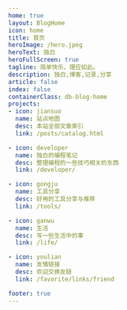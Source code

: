 ```yaml
---
home: true
layout: BlogHome
icon: home
title: 首页
heroImage: /hero.jpeg
heroText: 独白
heroFullScreen: true
tagline: 简单快乐，理应如此。
description: 独白,博客,记录,分享
article: false
index: false
containerClass: db-blog-home
projects:
- icon: jiansuo
  name: 站点地图
  desc: 本站全部文章索引
  link: /posts/catalog.html

- icon: developer
  name: 独白的编程笔记
  desc: 整理编程的一些技巧相关的东西
  link: /developer/

- icon: gongju
  name: 工具分享
  desc: 好用的工具分享与推荐
  link: /tools/

- icon: ganwu
  name: 生活
  desc: 写一些生活中的事
  link: /life/

- icon: youlian
  name: 友情链接
  desc: 欢迎交换友链
  link: /favorite/links/friend

footer: true
---
```

